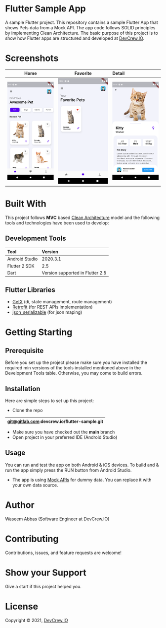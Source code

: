 # Flutter Sample App

A sample Flutter project. This repository contains a sample Flutter App that shows Pets data from a Mock API. The app code follows SOLID principles by implementing Clean Architecture. The basic purpose of this project is to show how Flutter apps are structured and developed at [DevCrew.IO](https://devcrew.io/). 
# Screenshots
Home                       |  Favorite                 |  Detail
:-------------------------:|:-------------------------:|:-------------------------
![Alt text](/screenshots/Screenshot_1632404851.png?raw=true "Home screen") | ![Alt text](/screenshots/Screenshot_1632727945.png?raw=true "Favorite Screen") | ![Alt text](/screenshots/Screenshot_1632727957.png?raw=true "Detail screen")



# Built With
This project follows **MVC** based [Clean Architecture](https://blog.cleancoder.com/uncle-bob/2012/08/13/the-clean-architecture.html) model and the following tools and technologies have been used to develop:
## Development Tools


|**Tool**|**Version**|
| :- | :- |
|Android Studio|2020.3.1|
|Flutter 2 SDK|2.5|
|Dart |Version supported in Flutter 2.5|

## Flutter Libraries 
- [GetX](https://pub.dev/packages/get) (di, state management, route management)
- [Retrofit](https://pub.dev/packages/retrofit) (for REST APIs implementation) 
- [json_serializable](https://pub.dev/packages/json_serializable) (for json maping)
# Getting Starting

## Prerequisite 

Before you set up the project please make sure you have installed the required min versions of the tools installed mentioned above in the Development Tools table. Otherwise, you may come to build errors.
## Installation
Here are simple steps to set up this project:

- Clone the repo

|git@gitlab.com:devcrew.io/flutter-sample.git|
| - |
- Make sure you have checked out the **main** branch
- Open project in your preferred IDE (Android Studio)
## Usage
You can run and test the app on both Android & iOS devices. To build and & run the app simply press the RUN button from Android Studio. 

- The app is using [Mock APIs](https://mockapi.io/) for dummy data. You can replace it with your own data source.
# Author
Waseem Abbas (Software Engineer at DevCrew.IO)
# Contributing 
Contributions, issues, and feature requests are welcome! 
# Show your Support 
Give a start if this project helped you. 
# License 
Copyright © 2021, [DevCrew.IO](https://devcrew.io/)




